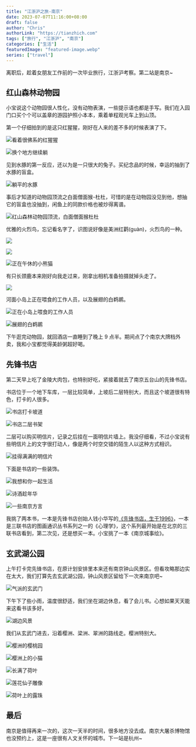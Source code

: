 ```yaml
---
title: "江浙沪之旅-南京"
date: 2023-07-07T11:16:00+08:00
draft: false
author: "Chris"
authorLink: "https://tianzhich.com"
tags: ["旅行", "江浙沪", "南京"]
categories: ["生活"]
featuredImage: "featured-image.webp"
series: ["travel"]
---
```


离职后，趁着女朋友工作前的一次毕业旅行，江浙沪考察。第二站是南京~

<!--more-->

## 红山森林动物园

小宝说这个动物园很人性化，没有动物表演，一些提示语也都是手写。我们在入园门口买个个可以盖章的游园护照小本本，乘着单程观光车上到山顶。

第一个仔细拍到的是这只红猩猩，刚好在人来的差不多的时候表演了下。

![](./hongxingxing-1.jpeg "看着很佛系的红猩猩")

![](./hongxingxing-2.jpeg "换个地方继续躺")

见到水豚的第一反应，还以为是一只很大的兔子。买纪念品的时候，幸运的抽到了水豚的盲盒。

![](./shuitun.jpeg "躺平的水豚")

事后才知道的动物园顶流之白面僧面猴-杜杜，可惜的是在动物园没见到他，想抽它的盲盒也没抽到，闲鱼上的同款价格也被炒得离谱。

![](./with-dudu.jpeg "红山森林动物园顶流，白面僧面猴杜杜")

优雅的火烈鸟，忘记看名字了，识图说好像是美洲红鹳(guàn)，火烈鸟的一种。

![](./huolieniao-1.jpeg)

![](./huolieniao-2.jpeg)

![](./xiaoxiongmao.jpeg "正在午休的小熊猫")

有只长颈鹿本来刚好向我走过来，刚拿出相机准备拍摄就掉头走了。

![](./changjinglu.jpeg)

河面小岛上正在喂食的工作人员，以及展翅的白鹈鹕。

![](./staff.jpeg "正在小岛上喂食的工作人员")

![](./baitihu.jpeg "展翅的白鹈鹕")

下午逛完动物园，就回酒店一直睡到了晚上 9 点半。期间点了个南京大牌档外卖，我和小宝都觉得美龄粥超好喝。

## 先锋书店

第二天早上吃了金陵大肉包，也特别好吃，紧接着就去了南京五台山的先锋书店。

书店位于一个地下车库，一层比较简单，上坡后二层特别大，而且这个坡道很有特色，打卡的人很多。

![](./xianfeng-store-2.jpeg "书店打卡坡道")

![](./xianfeng-store-1.jpeg "书店二层书架")

二层可以购买明信片，记录之后挂在一面明信片墙上。我没仔细看，不过小宝说有些明信片上的文字很打动人，像是两个时空交错的陌生人以这种方式相识。

![](./mingxinpian.jpeg "挂得满满的明信片")

下面是书店的一些装饰。

![](./zhuangshi-1.jpeg "我想和你一起生活")

![](./zhuangshi-2.jpeg "诗酒趁年华")

![](./zhuangshi-3.jpeg "一些南京方言")

我挑了两本书，一本是先锋书店创始人钱小华写的[《先锋书店，生于1996》](https://book.douban.com/subject/26817470/)，一本是三联书店的图画通识丛书系列之一的《心理学》，这个系列最开始是在北京的三联书店看到，第二次见，还是想买一本。小宝挑了一本《南京城事绘》。

## 玄武湖公园

上午打卡完先锋书店，在原计划安排里本来还有南京钟山风景区。但看攻略那边实在太大，我们打算先去玄武湖公园，钟山风景区留给下一次来南京吧~

![](./xuanwumen.jpeg "气派的玄武门")

下午下了些小雨，温度很舒适，我们坐在湖边休息，看了会儿书。心想如果天天能来这看书该多好。

![](./lakeside.jpeg "湖边风景")

我们从玄武门进去，沿着樱洲、梁洲、翠洲的路线走。樱洲特别大。

![](./yingtaoyuan.jpeg "樱洲的樱桃园")

![](./cat.jpeg "樱洲上的小猫")

![](./heye.jpeg "长满了荷叶")

![](./lianhuaxianzi.jpeg "莲花仙子雕像")

![](./heye-water.jpeg "荷叶上的露珠")

## 最后

南京是值得再来一次的，这次一天半的时间，很多地方没去成。南京大屠杀博物馆也没预约上，这是一座很有人文关怀的城市。下一站是杭州~
